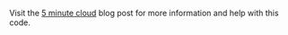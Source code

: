 Visit the [5 minute cloud](https://fiveminute.cloud/2021/01/11/Creating-a-Cost-of-Care-Prediction-with-TensorFlow.html) blog post for more information and help with this code. 
